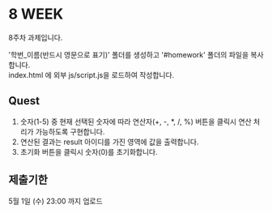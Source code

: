 # 8 WEEK

8주차 과제입니다.

'학번_이름(반드시 영문으로 표기)' 폴더를 생성하고 '#homework' 폴더의 파일을 복사합니다.<br/>
index.html 에 외부 js/script.js을 로드하여 작성합니다.

## Quest

1) 숫자(1-5) 중 현재 선택된 숫자에 따라 연산자(+, -, *, /, %) 버튼을 클릭시 연산 처리가 가능하도록 구현합니다.
2) 연산된 결과는 result 아이디를 가진 영역에 값을 출력합니다.
3) 초기화 버튼을 클릭시 숫자(0)를 초기화합니다.

## 제출기한

5월 1일 (수) 23:00 까지 업로드